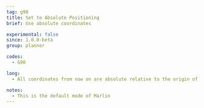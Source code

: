 ```yaml
---
tag: g90
title: Set to Absolute Positioning
brief: Use absolute coordinates

experimental: false
since: 1.0.0-beta
group: planner

codes:
  - G90

long:
  - All coordinates from now on are absolute relative to the origin of the machine.

notes:
  - This is the default mode of Marlin
---
```

